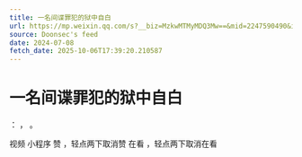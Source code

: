 ```yaml
---
title: 一名间谍罪犯的狱中自白
url: https://mp.weixin.qq.com/s?__biz=MzkwMTMyMDQ3Mw==&mid=2247590490&idx=1&sn=bbd5db53705bf0655e9d705e02f54dfc
source: Doonsec's feed
date: 2024-07-08
fetch_date: 2025-10-06T17:39:20.210587
---
```


# 一名间谍罪犯的狱中自白

：
，
。

视频
小程序
赞
，轻点两下取消赞
在看
，轻点两下取消在看
